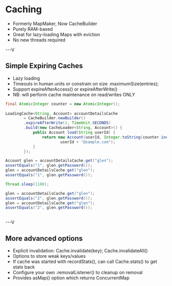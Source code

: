 # Caching

* Formerly MapMaker, Now CacheBuilder
* Purely RAM-based
* Great for lazy-loading Maps with eviction
* No new threads required

---V

## Simple Expiring Caches

* Lazy loading
* Timeouts in human units or constrain on size .maximumSize(entries);
* Support expireAfterAccess() or expireAfterWrite()
* NB: will perform cache maintenance on read/writes ONLY

```java
final AtomicInteger counter = new AtomicInteger();
        
LoadingCache<String, Account> accountDetailsCache
        = CacheBuilder.newBuilder()
        .expireAfterWrite(1, TimeUnit.SECONDS)
        .build(new CacheLoader<String, Account>() {
            public Account load(String userId) {
                return new Account(userId, Integer.toString(counter.incrementAndGet()), 
                        userId + "@sample.com");
            }
        });

Account glen = accountDetailsCache.get("glen");
assertEquals("1", glen.getPassword());
glen = accountDetailsCache.get("glen");
assertEquals("1", glen.getPassword());

Thread.sleep(1100);

glen = accountDetailsCache.get("glen");
assertEquals("2", glen.getPassword());
glen = accountDetailsCache.get("glen");
assertEquals("2", glen.getPassword());
              
```

---V

## More advanced options

* Explicit invalidation: Cache.invalidate(key); Cache.invalidateAll()
* Options to store weak keys/values
* If cache was started with recordStats(), can call Cache.stats() to get stats back
* Configure your own .removalListener() to cleanup on removal
* Provides asMap() option which returns ConcurrentMap 

